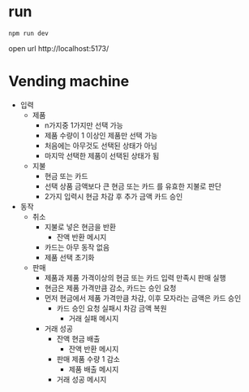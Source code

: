 # run

```
npm run dev
```

open url http://localhost:5173/

# Vending machine

- 입력
  - 제품
    - n가지중 1가지만 선택 가능
    - 제품 수량이 1 이상인 제품만 선택 가능
    - 처음에는 아무것도 선택된 상태가 아님
    - 마지막 선택한 제품이 선택된 상태가 됨
  - 지불
    - 현금 또는 카드
    - 선택 상품 금액보다 큰 현금 또는 카드 를 유효한 지불로 판단
    - 2가지 입력시 현금 차감 후 추가 금액 카드 승인
- 동작
  - 취소
    - 지불로 넣은 현금을 반환
      - 잔액 반환 메시지
    - 카드는 아무 동작 없음
    - 제품 선택 초기화
  - 판매
    - 제품과 제품 가격이상의 현금 또는 카드 입력 만족시 판매 실행
    - 현금은 제품 가격만큼 감소, 카드는 승인 요청
    - 먼저 현금에서 제품 가격만큼 차감, 이후 모자라는 금액은 카드 승인
      - 카드 승인 요청 실패시 차감 금액 복원
        - 거래 실패 메시지
    - 거래 성공
      - 잔액 현금 배출
        - 잔액 반환 메시지
      - 판매 제품 수량 1 감소
        - 제품 배출 메시지
      - 거래 성공 메시지
